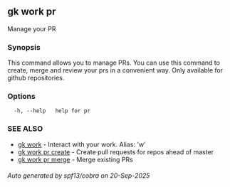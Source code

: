 ## gk work pr

Manage your PR

### Synopsis


This command allows you to manage PRs. 
You can use this command to create, merge and review your prs in a convenient way.
Only available for github repositories.


### Options

```
  -h, --help   help for pr
```

### SEE ALSO

* [gk work](gk_work.md)	 - Interact with your work. Alias: 'w'
* [gk work pr create](gk_work_pr_create.md)	 - Create pull requests for repos ahead of master
* [gk work pr merge](gk_work_pr_merge.md)	 - Merge existing PRs

###### Auto generated by spf13/cobra on 20-Sep-2025
